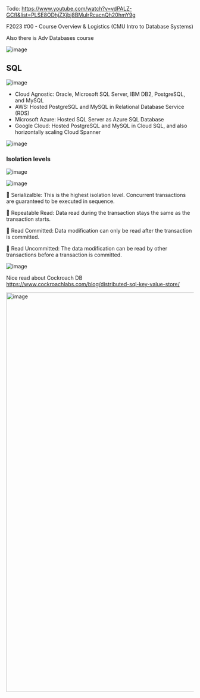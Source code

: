 Todo: https://www.youtube.com/watch?v=vdPALZ-GCfI&list=PLSE8ODhjZXjbj8BMuIrRcacnQh20hmY9g

F2023 #00 - Course Overview & Logistics (CMU Intro to Database Systems)

Also there is Adv Databases course

![image](https://github.com/user-attachments/assets/9ac0d78a-9437-47df-b122-87b754b9929f)

## SQL

![image](https://github.com/remidinishanth/distributed_systems/assets/19663316/24b3af22-f1b1-4bbb-ab25-0da20bea4dd7)


* Cloud Agnostic: Oracle, Microsoft SQL Server, IBM DB2, PostgreSQL, and MySQL
* AWS: Hosted PostgreSQL and MySQL in Relational Database Service (RDS)
* Microsoft Azure: Hosted SQL Server as Azure SQL Database
* Google Cloud: Hosted PostgreSQL and MySQL in Cloud SQL, and also horizontally scaling Cloud Spanner

![image](https://github.com/user-attachments/assets/e91eb4ea-e525-4b7e-8bea-d715f7b99977)


### Isolation levels
![image](https://github.com/remidinishanth/distributed_systems/assets/19663316/427f890e-a716-47ba-b274-b3caaeaad5af)

![image](https://github.com/user-attachments/assets/e9f83dd0-16d0-40a6-946a-d5b5e42d1587)

🔹 Serializalble: This is the highest isolation level. Concurrent transactions are guaranteed to be executed in sequence.

🔹 Repeatable Read: Data read during the transaction stays the same as the transaction starts.

🔹 Read Committed: Data modification can only be read after the transaction is committed.

🔹 Read Uncommitted: The data modification can be read by other transactions before a transaction is committed.

![image](https://github.com/user-attachments/assets/24cd023b-1b63-43eb-afa2-02acf7b944c6)


Nice read about Cockroach DB https://www.cockroachlabs.com/blog/distributed-sql-key-value-store/

<img width="1074" alt="image" src="https://github.com/user-attachments/assets/e24257e3-44df-4450-92f8-5a4e24d8a07b">
